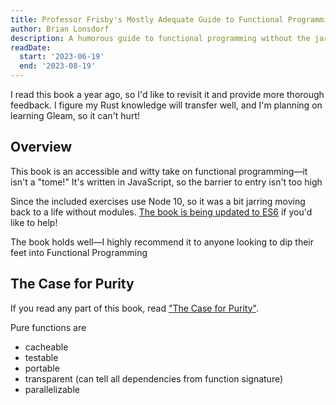 ```yaml
---
title: Professor Frisby's Mostly Adequate Guide to Functional Programming
author: Brian Lonsdorf
description: A humorous guide to functional programming without the jargon
readDate:
  start: '2023-06-19'
  end: '2023-08-19'
---
```


I read this book a year ago, so I'd like to revisit it and provide more thorough feedback. I figure my Rust knowledge will transfer well, and I'm planning on learning Gleam, so it can't hurt!

## Overview

This book is an accessible and witty take on functional programming—it isn't a "tome!" It's written in JavaScript, so the barrier to entry isn't too high

Since the included exercises use Node 10, so it was a bit jarring moving back to a life without modules. [The book is being updated to ES6](https://github.com/MostlyAdequate/mostly-adequate-guide/pull/235) if you'd like to help!

The book holds well—I highly recommend it to anyone looking to dip their feet into Functional Programming

## The Case for Purity

If you read any part of this book, read ["The Case for Purity"](https://mostly-adequate.gitbook.io/mostly-adequate-guide/ch03#the-case-for-purity).

Pure functions are

- cacheable
- testable
- portable
- transparent (can tell all dependencies from function signature)
- parallelizable
